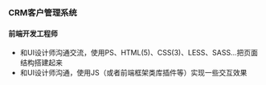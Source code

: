 ### CRM客户管理系统

#### 前端开发工程师
- 和UI设计师沟通交流，使用PS、HTML(5)、CSS(3)、LESS、SASS...把页面结构搭建起来
- 和UI设计师沟通，使用JS（或者前端框架类库插件等）实现一些交互效果

